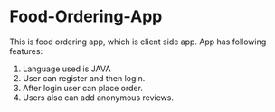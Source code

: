 # Food-Ordering-App
This is food ordering app, which is client side app. App has following features:
1. Language used is JAVA
2. User can register and then login.
3. After login user can place order.
4. Users also can add anonymous reviews.

